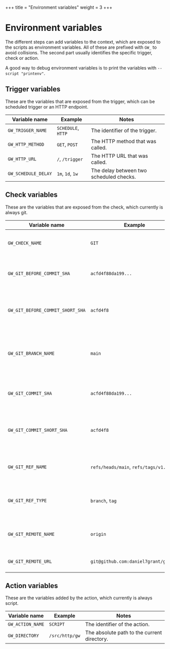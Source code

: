 +++
title = "Environment variables"
weight = 3
+++

# Environment variables

The different steps can add variables to the context, which are exposed to the scripts as environment variables.
All of these are prefixed with `GW_` to avoid collisions. The second part usually identifies the specific trigger,
check or action.

A good way to debug environment variables is to print the variables with `--script "printenv"`.

## Trigger variables

These are the variables that are exposed from the trigger, which can be scheduled trigger or an HTTP endpoint.

| Variable name       | Example            | Notes                                   |
| ------------------- | ------------------ | --------------------------------------- |
| `GW_TRIGGER_NAME`   | `SCHEDULE`, `HTTP` | The identifier of the trigger.          |
| `GW_HTTP_METHOD`    | `GET`, `POST`      | The HTTP method that was called.        |
| `GW_HTTP_URL`       | `/`, `/trigger`    | The HTTP URL that was called.           |
| `GW_SCHEDULE_DELAY` | `1m`, `1d`, `1w`   | The delay between two scheduled checks. |

## Check variables

These are the variables that are exposed from the check, which currently is always git.

| Variable name                    | Example                              | Notes                                        |
| -------------------------------- | ------------------------------------ | -------------------------------------------- |
| `GW_CHECK_NAME`                  | `GIT`                                | The identifier of the check.                 |
| `GW_GIT_BEFORE_COMMIT_SHA`       | `acfd4f88da199...`                   | The SHA of the commit before the pull.       |
| `GW_GIT_BEFORE_COMMIT_SHORT_SHA` | `acfd4f8`                            | The 7-character short hash of the commit.    |
| `GW_GIT_BRANCH_NAME`             | `main`                               | The name of the branch, that the repo is on. |
| `GW_GIT_COMMIT_SHA`              | `acfd4f88da199...`                   | The SHA of the commit after the pull.        |
| `GW_GIT_COMMIT_SHORT_SHA`        | `acfd4f8`                            | The 7-character short hash of the commit.    |
| `GW_GIT_REF_NAME`                | `refs/heads/main`, `refs/tags/v1.0`  | The full name of the current git ref.        |
| `GW_GIT_REF_TYPE`                | `branch`, `tag`                      | The type of the ref we are currently on.     |
| `GW_GIT_REMOTE_NAME`             | `origin`                             | The name of the remote used.                 |
| `GW_GIT_REMOTE_URL`              | `git@github.com:daniel7grant/gw.git` | The URL to the git remote.                   |

## Action variables

These are the variables added by the action, which currently is always script.

| Variable name    | Example        | Notes                                       |
| ---------------- | -------------- | ------------------------------------------- |
| `GW_ACTION_NAME` | `SCRIPT`       | The identifier of the action.               |
| `GW_DIRECTORY`   | `/src/http/gw` | The absolute path to the current directory. |
